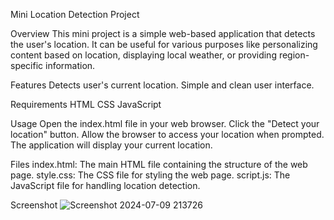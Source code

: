 Mini Location Detection Project


Overview
This mini project is a simple web-based application that detects the user's location. It can be useful for various purposes like personalizing content based on location, displaying local weather, or providing region-specific information.

Features
Detects user's current location.
Simple and clean user interface.


Requirements
HTML
CSS
JavaScript


Usage
Open the index.html file in your web browser.
Click the "Detect your location" button.
Allow the browser to access your location when prompted.
The application will display your current location.


Files
index.html: The main HTML file containing the structure of the web page.
style.css: The CSS file for styling the web page.
script.js: The JavaScript file for handling location detection.


Screenshot
![Screenshot 2024-07-09 213726](https://github.com/aloukik16/Location-Detection-App/assets/150384385/bdf0d119-53c6-499c-a177-d4a215742372)
